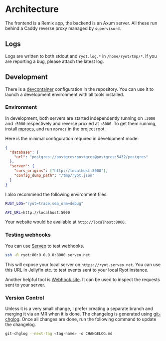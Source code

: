 # Architecture

The frontend is a Remix app, the backend is an Axum server. All these run behind a Caddy
reverse proxy managed by `supervisord`.

## Logs

Logs are written to both stdout and `ryot.log.*` in `/home/ryot/tmp/*`. If you
are reporting a bug, please attach the latest log.

## Development

There is a [devcontainer](https://code.visualstudio.com/docs/devcontainers/containers)
configuration in the repository. You can use it to launch a development environment
with all tools installed.

### Environment

In development, both servers are started independently running on `:3000` and `:5000`
respectively and reverse proxied at `:8000`. To get them running, install
[mprocs](https://github.com/pvolok/mprocs), and run `mprocs` in the project root.

Here is the minimal configuration required in development mode:

```json title="config/ryot.json"
{
  "database": {
    "url": "postgres://postgres:postgres@postgres:5432/postgres"
  },
  "server": {
    "cors_origins": ["http://localhost:3000"],
    "config_dump_path": "/tmp/ryot.json"
  }
}
```

I also recommend the following environment files:

```bash title=".env"
RUST_LOG="ryot=trace,sea_orm=debug"
```

```bash title="apps/frontend/.env"
API_URL=http://localhost:5000
```

Your website would be available at `http://localhost:8000`.

### Testing webhooks

You can use [Serveo](https://serveo.net/) to test webhooks.

```bash
ssh -R ryot:80:0.0.0.0:8000 serveo.net
```

This will expose your local server on `https://ryot.serveo.net`. You can use this URL
in Jellyfin etc. to test events sent to your local Ryot instance.

Another helpful tool is [Webhook.site](https://webhook.site/). It can be used to inspect
the requests sent to your server.

### Version Control

Unless it is a very small change, I prefer creating a separate branch and merging it via an
MR when it is done. The changelog is generated using
[git-chglog](https://github.com/git-chglog/git-chglog). Once all changes are done, run the
following command to update the changelog.

```bash
git-chglog --next-tag <tag-name> -o CHANGELOG.md
```
